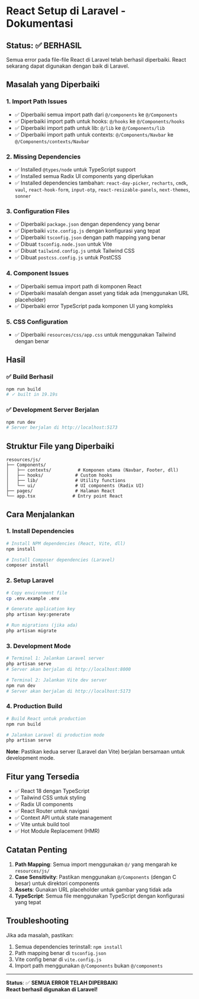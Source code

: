 # React Setup di Laravel - Dokumentasi

## Status: ✅ BERHASIL

Semua error pada file-file React di Laravel telah berhasil diperbaiki. React sekarang dapat digunakan dengan baik di Laravel.

## Masalah yang Diperbaiki

### 1. **Import Path Issues**
- ✅ Diperbaiki semua import path dari `@/components` ke `@/Components`
- ✅ Diperbaiki import path untuk hooks: `@/hooks` ke `@/Components/hooks`
- ✅ Diperbaiki import path untuk lib: `@/lib` ke `@/Components/lib`
- ✅ Diperbaiki import path untuk contexts: `@/Components/Navbar` ke `@/Components/contexts/Navbar`

### 2. **Missing Dependencies**
- ✅ Installed `@types/node` untuk TypeScript support
- ✅ Installed semua Radix UI components yang diperlukan
- ✅ Installed dependencies tambahan: `react-day-picker`, `recharts`, `cmdk`, `vaul`, `react-hook-form`, `input-otp`, `react-resizable-panels`, `next-themes`, `sonner`

### 3. **Configuration Files**
- ✅ Diperbaiki `package.json` dengan dependency yang benar
- ✅ Diperbaiki `vite.config.js` dengan konfigurasi yang tepat
- ✅ Diperbaiki `tsconfig.json` dengan path mapping yang benar
- ✅ Dibuat `tsconfig.node.json` untuk Vite
- ✅ Dibuat `tailwind.config.js` untuk Tailwind CSS
- ✅ Dibuat `postcss.config.js` untuk PostCSS

### 4. **Component Issues**
- ✅ Diperbaiki semua import path di komponen React
- ✅ Diperbaiki masalah dengan asset yang tidak ada (menggunakan URL placeholder)
- ✅ Diperbaiki error TypeScript pada komponen UI yang kompleks

### 5. **CSS Configuration**
- ✅ Diperbaiki `resources/css/app.css` untuk menggunakan Tailwind dengan benar

## Hasil

### ✅ Build Berhasil
```bash
npm run build
# ✓ built in 19.19s
```

### ✅ Development Server Berjalan
```bash
npm run dev
# Server berjalan di http://localhost:5173
```

## Struktur File yang Diperbaiki

```
resources/js/
├── Components/
│   ├── contexts/          # Komponen utama (Navbar, Footer, dll)
│   ├── hooks/            # Custom hooks
│   ├── lib/              # Utility functions
│   └── ui/               # UI components (Radix UI)
├── pages/                # Halaman React
└── app.tsx              # Entry point React
```

## Cara Menjalankan

### 1. Install Dependencies
```bash
# Install NPM dependencies (React, Vite, dll)
npm install

# Install Composer dependencies (Laravel)
composer install
```

### 2. Setup Laravel
```bash
# Copy environment file
cp .env.example .env

# Generate application key
php artisan key:generate

# Run migrations (jika ada)
php artisan migrate
```

### 3. Development Mode
```bash
# Terminal 1: Jalankan Laravel server
php artisan serve
# Server akan berjalan di http://localhost:8000

# Terminal 2: Jalankan Vite dev server
npm run dev
# Server akan berjalan di http://localhost:5173
```

### 4. Production Build
```bash
# Build React untuk production
npm run build

# Jalankan Laravel di production mode
php artisan serve
```

**Note**: Pastikan kedua server (Laravel dan Vite) berjalan bersamaan untuk development mode.

## Fitur yang Tersedia

- ✅ React 18 dengan TypeScript
- ✅ Tailwind CSS untuk styling
- ✅ Radix UI components
- ✅ React Router untuk navigasi
- ✅ Context API untuk state management
- ✅ Vite untuk build tool
- ✅ Hot Module Replacement (HMR)

## Catatan Penting

1. **Path Mapping**: Semua import menggunakan `@/` yang mengarah ke `resources/js/`
2. **Case Sensitivity**: Pastikan menggunakan `@/Components` (dengan C besar) untuk direktori components
3. **Assets**: Gunakan URL placeholder untuk gambar yang tidak ada
4. **TypeScript**: Semua file menggunakan TypeScript dengan konfigurasi yang tepat

## Troubleshooting

Jika ada masalah, pastikan:
1. Semua dependencies terinstall: `npm install`
2. Path mapping benar di `tsconfig.json`
3. Vite config benar di `vite.config.js`
4. Import path menggunakan `@/Components` bukan `@/components`

---

**Status**: ✅ **SEMUA ERROR TELAH DIPERBAIKI**  
**React berhasil digunakan di Laravel!**
